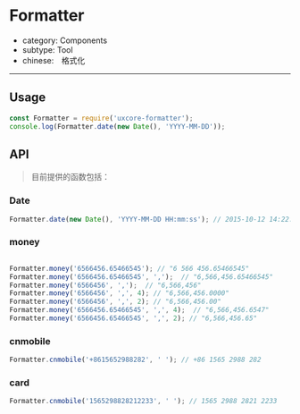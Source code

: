 # Formatter

- category: Components
- subtype: Tool
- chinese:　格式化

---

## Usage
``` js
const Formatter = require('uxcore-formatter');
console.log(Formatter.date(new Date(), 'YYYY-MM-DD'));
```

## API

> 目前提供的函数包括：

### Date
```javascript
Formatter.date(new Date(), 'YYYY-MM-DD HH:mm:ss'); // 2015-10-12 14:22:16
```

### money

```javascript

Formatter.money('6566456.65466545'); // "6 566 456.65466545"
Formatter.money('6566456.65466545', ',');  // "6,566,456.65466545"
Formatter.money('6566456', ',');  // "6,566,456"
Formatter.money('6566456', ',', 4); // "6,566,456.0000"
Formatter.money('6566456', ',', 2); // "6,566,456.00"
Formatter.money('6566456.65466545', ',', 4);  // "6,566,456.6547"
Formatter.money('6566456.65466545', ',', 2); // "6,566,456.65"

```

### cnmobile
```javascript
Formatter.cnmobile('+8615652988282', ' '); // +86 1565 2988 282
```

### card
```javascript
Formatter.cnmobile('1565298828212233', ' '); // 1565 2988 2821 2233
```

